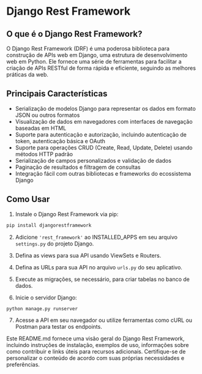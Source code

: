 # Django Rest Framework

## O que é o Django Rest Framework?

O Django Rest Framework (DRF) é uma poderosa biblioteca para construção de APIs web em Django, uma estrutura de desenvolvimento web em Python. Ele fornece uma série de ferramentas para facilitar a criação de APIs RESTful de forma rápida e eficiente, seguindo as melhores práticas da web.

## Principais Características

- Serialização de modelos Django para representar os dados em formato JSON ou outros formatos
- Visualização de dados em navegadores com interfaces de navegação baseadas em HTML
- Suporte para autenticação e autorização, incluindo autenticação de token, autenticação básica e OAuth
- Suporte para operações CRUD (Create, Read, Update, Delete) usando métodos HTTP padrão
- Serialização de campos personalizados e validação de dados
- Paginação de resultados e filtragem de consultas
- Integração fácil com outras bibliotecas e frameworks do ecossistema Django

## Como Usar

1. Instale o Django Rest Framework via pip:

```bash
pip install djangorestframework
```

2. Adicione `'rest_framework'` ao INSTALLED_APPS em seu arquivo `settings.py` do projeto Django.

3. Defina as views para sua API usando ViewSets e Routers.

4. Defina as URLs para sua API no arquivo `urls.py` do seu aplicativo.

5. Execute as migrações, se necessário, para criar tabelas no banco de dados.

6. Inicie o servidor Django:

```bash
python manage.py runserver
```

7. Acesse a API em seu navegador ou utilize ferramentas como cURL ou Postman para testar os endpoints.






Este README.md fornece uma visão geral do Django Rest Framework, incluindo instruções de instalação, exemplos de uso, informações sobre como contribuir e links úteis para recursos adicionais. Certifique-se de personalizar o conteúdo de acordo com suas próprias necessidades e preferências.
